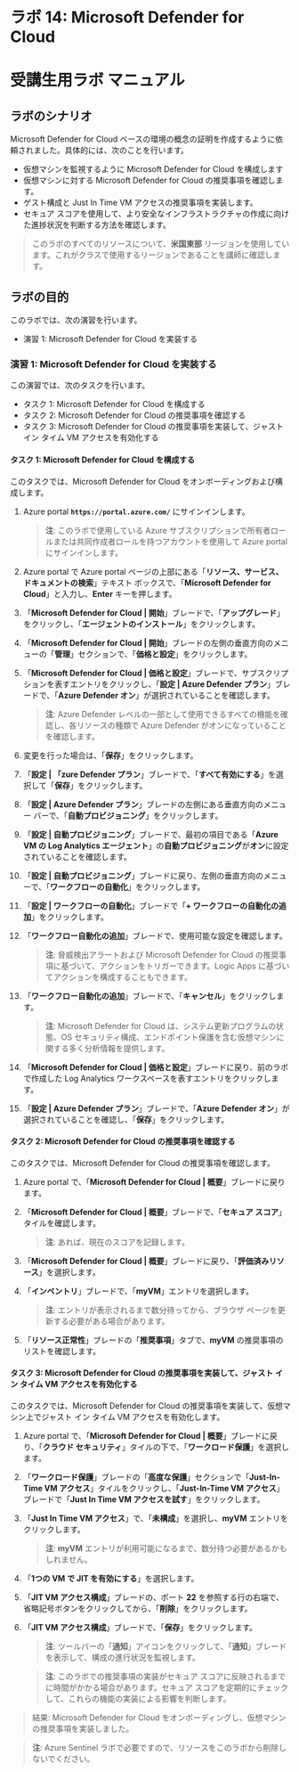 ﻿---
lab:
    title: '14 - Microsoft Defender for Cloud'
    module: 'モジュール 04 - Microsoft Defender for Cloud'
---

# ラボ 14: Microsoft Defender for Cloud
# 受講生用ラボ マニュアル

## ラボのシナリオ

Microsoft Defender for Cloud ベースの環境の概念の証明を作成するように依頼されました。具体的には、次のことを行います。

- 仮想マシンを監視するように Microsoft Defender for Cloud を構成します
- 仮想マシンに対する Microsoft Defender for Cloud の推奨事項を確認します。
- ゲスト構成と Just In Time VM アクセスの推奨事項を実装します。 
- セキュア スコアを使用して、より安全なインフラストラクチャの作成に向けた進捗状況を判断する方法を確認します。

> このラボのすべてのリソースについて、**米国東部** リージョンを使用しています。これがクラスで使用するリージョンであることを講師に確認します。 

## ラボの目的

このラボでは、次の演習を行います。

- 演習 1: Microsoft Defender for Cloud を実装する

### 演習 1: Microsoft Defender for Cloud を実装する

この演習では、次のタスクを行います。

- タスク 1: Microsoft Defender for Cloud を構成する
- タスク 2: Microsoft Defender for Cloud の推奨事項を確認する
- タスク 3: Microsoft Defender for Cloud の推奨事項を実装して、ジャスト イン タイム VM アクセスを有効化する

#### タスク 1: Microsoft Defender for Cloud を構成する

このタスクでは、Microsoft Defender for Cloud をオンボーディングおよび構成します。

1. Azure portal **`https://portal.azure.com/`** にサインインします。

    > **注**: このラボで使用している Azure サブスクリプションで所有者ロールまたは共同作成者ロールを持つアカウントを使用して Azure portal にサインインします。

1. Azure portal で Azure portal ページの上部にある「**リソース、サービス、ドキュメントの検索**」テキスト ボックスで、「**Microsoft Defender for Cloud**」と入力し、**Enter** キーを押します。

1. 「**Microsoft Defender for Cloud \| 開始**」ブレードで、「**アップグレード**」をクリックし、「**エージェントのインストール**」をクリックします。
     
1. 「**Microsoft Defender for Cloud \| 開始**」ブレードの左側の垂直方向のメニューの「**管理**」セクションで、「**価格と設定**」をクリックします。

1. 「**Microsoft Defender for Cloud \| 価格と設定**」ブレードで、サブスクリプションを表すエントリをクリックし、「**設定 \| Azure Defender プラン**」ブレードで、「**Azure Defender オン**」が選択されていることを確認します。 

    > **注**: Azure Defender レベルの一部として使用できるすべての機能を確認し、各リソースの種類で Azure Defender がオンになっていることを確認します。 

1. 変更を行った場合は、「**保存**」をクリックします。

1. 「**設定 \| 「zure Defender プラン**」ブレードで、「**すべて有効にする**」を選択して「**保存**」をクリックします。

1. 「**設定 \| Azure Defender プラン**」ブレードの左側にある垂直方向のメニュー バーで、「**自動プロビジョニング**」をクリックします。

1. 「**設定 \| 自動プロビジョニング**」ブレードで、最初の項目である「**Azure VM の Log Analytics エージェント**」の**自動プロビジョニング**が**オン**に設定されていることを確認します。 

1. 「**設定 \| 自動プロビジョニング**」ブレードに戻り、左側の垂直方向のメニューで、「**ワークフローの自動化**」をクリックします。

1. 「**設定 \| ワークフローの自動化**」ブレードで「**+ ワークフローの自動化の追加**」をクリックします。

1. 「**ワークフロー自動化の追加**」ブレードで、使用可能な設定を確認します。 

    > **注**: 脅威検出アラートおよび Microsoft Defender for Cloud の推奨事項に基づいて、アクションをトリガーできます。Logic Apps に基づいてアクションを構成することもできます。 

1. 「**ワークフロー自動化の追加**」ブレードで、「**キャンセル**」をクリックします。

    > **注**: Microsoft Defender for Cloud は、システム更新プログラムの状態、OS セキュリティ構成、エンドポイント保護を含む仮想マシンに関する多く分析情報を提供します。

1. 「**Microsoft Defender for Cloud \| 価格と設定**」ブレードに戻り、前のラボで作成した Log Analytics ワークスペースを表すエントリをクリックします。

1. 「**設定 \| Azure Defender プラン**」ブレードで、「**Azure Defender オン**」が選択されていることを確認し、「**保存**」をクリックします。


#### タスク 2: Microsoft Defender for Cloud の推奨事項を確認する

このタスクでは、Microsoft Defender for Cloud の推奨事項を確認します。 

1. Azure portal で、「**Microsoft Defender for Cloud \| 概要**」ブレードに戻ります。 

1. 「**Microsoft Defender for Cloud \| 概要**」ブレードで、「**セキュア スコア**」タイルを確認します。

    > **注**: あれば、現在のスコアを記録します。

1. 「**Microsoft Defender for Cloud \| 概要**」ブレードに戻り、「**評価済みリソース**」を選択します。

1. 「**インベントリ**」ブレードで、「**myVM**」エントリを選択します。

    > **注**: エントリが表示されるまで数分待ってから、ブラウザ ページを更新する必要がある場合があります。
    
1. 「**リソース正常性**」ブレードの「**推奨事項**」タブで、**myVM** の推奨事項のリストを確認します。


#### タスク 3: Microsoft Defender for Cloud の推奨事項を実装して、ジャスト イン タイム VM アクセスを有効化する

このタスクでは、Microsoft Defender for Cloud の推奨事項を実装して、仮想マシン上でジャスト イン タイム VM アクセスを有効化します。 

1. Azure portal で、「**Microsoft Defender for Cloud \| 概要**」ブレードに戻り、「**クラウド セキュリティ**」タイルの下で、「**ワークロード保護**」を選択します。

1. 「**ワークロード保護**」ブレードの「**高度な保護**」セクションで「**Just-In-Time VM アクセス**」タイルをクリックし、「**Just-In-Time VM アクセス**」ブレードで「**Just In Time VM アクセスを試す**」をクリックします。

1. 「**Just In Time VM アクセス**」で、「**未構成**」を選択し、**myVM** エントリをクリックします。

    > **注**: **myVM** エントリが利用可能になるまで、数分待つ必要があるかもしれません。

1. 「**1つの VM で JIT を有効にする**」を選択します。

1. 「**JIT VM アクセス構成**」ブレードの、ポート **22** を参照する行の右端で、省略記号ボタンをクリックしてから、「**削除**」をクリックします。

1. 「**JIT VM アクセス構成**」ブレードで、「**保存**」をクリックします。

    > **注**: ツールバーの「**通知**」アイコンをクリックして、「**通知**」ブレードを表示して、構成の進行状況を監視します。 

    > **注**: このラボでの推奨事項の実装がセキュア スコアに反映されるまでに時間がかかる場合があります。セキュア スコアを定期的にチェックして、これらの機能の実装による影響を判断します。 

> 結果: Microsoft Defender for Cloud をオンボーディングし、仮想マシンの推奨事項を実装しました。 


> **注**: Azure Sentinel ラボで必要ですので、リソースをこのラボから削除しないでください。
